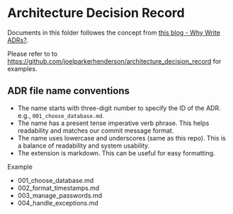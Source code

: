 # Architecture Decision Record

Documents in this folder followes the concept from [this blog - Why Write ADRs?](https://github.blog/2020-08-13-why-write-adrs/).

Please refer to to https://github.com/joelparkerhenderson/architecture_decision_record for examples.


## ADR file name conventions

- The name starts with three-digit number to specify the ID of the ADR. e.g., `001_choose_database.md`.
- The name has a present tense imperative verb phrase. This helps readability and matches our commit message format.
- The name uses lowercase and underscores (same as this repo). This is a balance of readability and system usability.
- The extension is markdown. This can be useful for easy formatting.

Example

- 001_choose_database.md
- 002_format_timestamps.md
- 003_manage_passwords.md
- 004_handle_exceptions.md